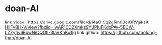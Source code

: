 # doan-AI
link video : https://drive.google.com/file/d/14a0-9q2gRm03eiORVgiksK-HliFvBHxV/view?fbclid=IwAR1CO2Xmkz9YUPIuFKdxPAy-5ECW-LZZytjv6BbwNiQQOfI-3IaVKhKwtlg
link github: https://github.com/taolong-thao/doan-AI
